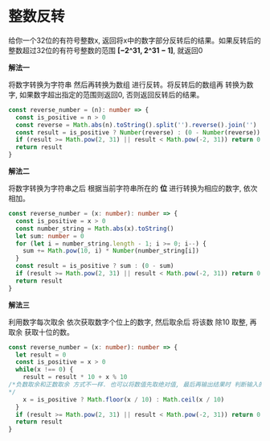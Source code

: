# 整数反转

  给你一个32位的有符号整数x, 返回将x中的数字部分反转后的结果。如果反转后的整数超过32位的有符号整数的范围 **[−2^31,  2^31 − 1]**, 就返回0

**解法一**

  将数字转换为字符串 然后再转换为数组 进行反转。将反转后的数组再 转换为数字, 如果数字超出指定的范围则返回0, 否则返回反转后的结果。
```ts
const reverse_number = (n): number => {
  const is_positive = n > 0
  const reverse = Math.abs(n).toString().split('').reverse().join('')
  const result = is_positive ? Number(reverse) : (0 - Number(reverse))
  if (result >= Math.pow(2, 31) || result < Math.pow(-2, 31)) return 0
  return result
}
```

**解法二**

  将数字转换为字符串之后 根据当前字符串所在的 **位** 进行转换为相应的数字, 依次相加。

```ts
const reverse_number = (x: number): number => {
  const is_positive = x > 0
  const number_string = Math.abs(x).toString()
  let sum: number = 0
  for (let i = number_string.length - 1; i >= 0; i--) {
    sum += Math.pow(10, i) * Number(number_string[i])
  }
  const result = is_positive ? sum : (0 - sum)
  if (result >= Math.pow(2, 31) || result < Math.pow(-2, 31)) return 0
  return result
}
```

**解法三**
  
  利用数字每次取余 依次获取数字个位上的数字, 然后取余后 将该数 除10 取整, 再取余 获取十位的数。
```ts
const reverse_number = (x: number): number => {
  let result = 0
  const is_positive = x > 0
  while(x !== 0) {
    result = result * 10 + x % 10
/*负数取余和正数取余 方式不一样. 也可以将数值先取绝对值, 最后再输出结果时 判断输入的是正数 还是负数处理
*/
    x = is_positive ? Math.floor(x / 10) : Math.ceil(x / 10)
  }
  if (result >= Math.pow(2, 31) || result < Math.pow(-2, 31)) return 0
  return result
}
```